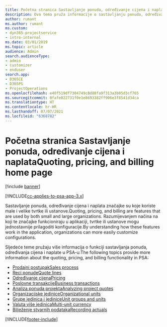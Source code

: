 ```yaml
---
title: Početna stranica Sastavljanje ponuda, određivanje cijena i naplata
description: Ova tema pruža informacije o sastavljanju ponuda, određivanju cijena i naplati.
author: rumant
ms.author: rumant
ms.custom:
- dyn365-projectservice
- intro-internal
ms.date: 03/01/2019
ms.topic: article
audience: Admin
search.audienceType:
- admin
- customizer
- enduser
search.app:
- D365CE
- D365PS
- ProjectOperations
ms.openlocfilehash: e40f519df7304749c8d88fa9f313a3b85d3cf765
ms.sourcegitcommit: 0fafe022731f0e1e8693382ff906e3f8541d34ca
ms.translationtype: HT
ms.contentlocale: hr-HR
ms.lasthandoff: 07/07/2021
ms.locfileid: "6368782"
---
```

# <a name="quoting-pricing-and-billing-home-page"></a><span data-ttu-id="1108e-103">Početna stranica Sastavljanje ponuda, određivanje cijena i naplata</span><span class="sxs-lookup"><span data-stu-id="1108e-103">Quoting, pricing, and billing home page</span></span>

[!include [banner](../includes/psa-now-project-operations.md)]

[!INCLUDE[cc-applies-to-psa-app-3.x](../includes/cc-applies-to-psa-app-3x.md)]

<span data-ttu-id="1108e-104">Sastavljanje ponuda, određivanje cijena i naplata značajke su koje koriste male i velike tvrtke ili ustanove.</span><span class="sxs-lookup"><span data-stu-id="1108e-104">Quoting, pricing, and billing are features that are used by both small and large organizations.</span></span> <span data-ttu-id="1108e-105">Razumijevanjem načina na koji te značajke funkcioniraju u aplikaciji, tvrtke ili ustanove mogu jednostavnije prilagoditi konfiguracije.</span><span class="sxs-lookup"><span data-stu-id="1108e-105">By understanding how these features work in the application, organizations can more easily customize configurations.</span></span>

<span data-ttu-id="1108e-106">Sljedeće teme pružaju više informacija o funkciji sastavljanja ponuda, određivanja cijena i naplate u PSA-u:</span><span class="sxs-lookup"><span data-stu-id="1108e-106">The following topics provide more information about the quoting, pricing, and billing functionality in PSA:</span></span>

- [<span data-ttu-id="1108e-107">Prodajni postupak</span><span class="sxs-lookup"><span data-stu-id="1108e-107">Sales process</span></span>](basic-sales-process.md)
- [<span data-ttu-id="1108e-108">Reci ponude</span><span class="sxs-lookup"><span data-stu-id="1108e-108">Quote lines</span></span>](basic-quote-lines.md)
- [<span data-ttu-id="1108e-109">Određivanje cijena</span><span class="sxs-lookup"><span data-stu-id="1108e-109">Pricing</span></span>](basic-pricing.md)
- [<span data-ttu-id="1108e-110">Poslovne transakcije</span><span class="sxs-lookup"><span data-stu-id="1108e-110">Business transactions</span></span>](basic-business-transactions.md)
- [<span data-ttu-id="1108e-111">Analiza ponuda projekta</span><span class="sxs-lookup"><span data-stu-id="1108e-111">Analyzing project quotes</span></span>](basic-analyzing-quotes.md)
- [<span data-ttu-id="1108e-112">Organizacijske jedinice</span><span class="sxs-lookup"><span data-stu-id="1108e-112">Organizational units</span></span>](advanced-organizational.md)
- [<span data-ttu-id="1108e-113">Grupe jedinica i jedinice</span><span class="sxs-lookup"><span data-stu-id="1108e-113">Unit groups and units</span></span>](advanced-units.md)
- [<span data-ttu-id="1108e-114">Valuta više jedinica</span><span class="sxs-lookup"><span data-stu-id="1108e-114">Multi-unit currency</span></span>](advanced-currency.md)
- [<span data-ttu-id="1108e-115">Bilježenje stvarnih podataka</span><span class="sxs-lookup"><span data-stu-id="1108e-115">Recording actuals</span></span>](advanced-actuals.md)


[!INCLUDE[footer-include](../includes/footer-banner.md)]